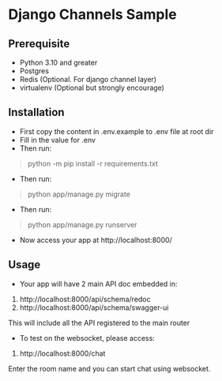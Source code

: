 # Django Channels Sample 

## Prerequisite
- Python 3.10 and greater
- Postgres
- Redis (Optional. For django channel layer)
- virtualenv (Optional but strongly encourage)

## Installation
- First copy the content in .env.example to .env file at root dir
- Fill in the value for .env
- Then run:
> python -m pip install -r requirements.txt
- Then run:
> python app/manage.py migrate
- Then run:
> python app/manage.py runserver
- Now access your app at http://localhost:8000/

## Usage
- Your app will have 2 main API doc embedded in:
1. http://localhost:8000/api/schema/redoc
2. http://localhost:8000/api/schema/swagger-ui

This will include all the API registered to the main router

- To test on the websocket, please access:
1. http://localhost:8000/chat

Enter the room name and you can start chat using websocket.

